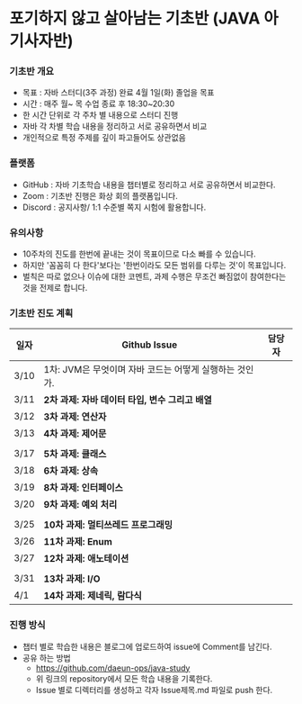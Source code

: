 # 포기하지 않고  살아남는 기초반 (JAVA 아기사자반)

### **기초반 개요**

- 목표 : 자바 스터디(3주 과정) 완료 4월 1일(화) 졸업을 목표
- 시간 :  매주 월~ 목 수업 종료 후 18:30~20:30
- 한 시간 단위로 각 주차 별 내용으로 스터디 진행
- 자바 각 차별 학습 내용을 정리하고 서로 공유하면서 비교
- 개인적으로 특정 주제를 깊이 파고들어도 상관없음

  



### **플랫폼**

- GitHub : 자바 기초학습 내용을 챕터별로 정리하고 서로 공유하면서 비교한다.
- Zoom :  기초반 진행은 화상 회의 플랫폼입니다.
- Discord : 공지사항/ 1:1 수준별 쪽지 시험에 활용합니다.

  

### **유의사항**

- 10주차의 진도를 한번에 끝내는 것이 목표이므로 다소 빠를 수 있습니다.
- 하지만 '꼼꼼히 다 한다'보다는 '한번이라도 모든 범위를 다루는 것'이 목표입니다.
- 벌칙은 따로 없으나 이슈에 대한 코멘트, 과제 수행은 무조건 빠짐없이 참여한다는 것을 전제로 합니다.

  
### **기초반 진도 계획**

| 일자  | Github Issue  | 담당자  |
| --- | --- | --- |
| 3/10 | 1차: JVM은 무엇이며 자바 코드는 어떻게 실행하는 것인가.  |  |
| 3/11 | **2차 과제: 자바 데이터 타입, 변수 그리고 배열**  |  |
| 3/12 | **3차 과제: 연산자** |  |
| 3/13 | **4차 과제: 제어문** |  |
|  |  |  |
| 3/17 | **5차 과제: 클래스** |  |
| 3/18 | **6차 과제: 상속** |  |
| 3/19 | **8차 과제: 인터페이스** |  |
| 3/20 | **9차 과제: 예외 처리** |  |
|  |  |  |
| 3/25 | **10차 과제: 멀티쓰레드 프로그래밍** |  |
| 3/26 | **11차 과제: Enum** |  |
| 3/27 | **12차 과제: 애노테이션** |  |
|  |  |  |
| 3/31 | **13차 과제: I/O** |  |
| 4/1 | **14차 과제: 제네릭, 람다식** |  |



### **진행 방식**

- 챕터 별로 학습한 내용은 블로그에 업로드하여 issue에 Comment를 남긴다.
- 공유 하는 방법
    - https://github.com/daeun-ops/java-study
    - 위 링크의 repository에서 모든 학습 내용을 기록한다.
    - Issue 별로 디렉터리를 생성하고 각자 Issue제목.md 파일로 push 한다.

 
